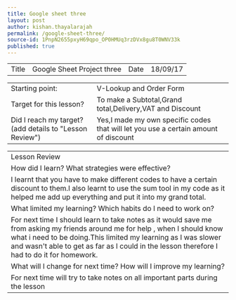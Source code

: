 ```yaml
---
title: Google sheet three
layout: post
author: kishan.thayalarajah
permalink: /google-sheet-three/
source-id: 1PnpN2655pxyH69qpo_OP0HMUq3rzDVx8gu8T0WNV33k
published: true
---
```

<table>
  <tr>
    <td>Title</td>
    <td>Google Sheet Project three</td>
    <td>Date</td>
    <td>18/09/17</td>
  </tr>
</table>


<table>
  <tr>
    <td>Starting point:</td>
    <td>V-Lookup and Order Form</td>
  </tr>
  <tr>
    <td>Target for this lesson?</td>
    <td>To make a Subtotal,Grand total,Delivery,VAT and Discount</td>
  </tr>
  <tr>
    <td>Did I reach my target? 
(add details to "Lesson Review")</td>
    <td>Yes,I made my own specific codes that will let you use a certain amount of discount</td>
  </tr>
</table>


<table>
  <tr>
    <td>Lesson Review</td>
  </tr>
  <tr>
    <td>How did I learn? What strategies were effective? </td>
  </tr>
  <tr>
    <td>I learnt that you have to make different codes to have a certain discount to them.I also learnt to use the sum tool in my code as it helped me add up everything and put it into my grand total.</td>
  </tr>
  <tr>
    <td>What limited my learning? Which habits do I need to work on? </td>
  </tr>
  <tr>
    <td>For next time I should learn to take notes as it would save me from asking my friends around me for help , when I should know what i need to be doing.This limited my learning as I was slower and wasn't able to get as far as I could in the lesson therefore I had to do it for homework.</td>
  </tr>
  <tr>
    <td>What will I change for next time? How will I improve my learning?</td>
  </tr>
  <tr>
    <td>For next time will try to take notes on all important parts during the lesson</td>
  </tr>
</table>


